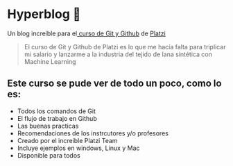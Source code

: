 # Hyperblog 💚
Un blog increíble para el[ curso de Git y Github](https://platzi.com/cursos/git-github/ " curso de Git y Github") de [Platzi](https://platzi.com/ "Platzi")
> El curso de Git y Github de Platzi es lo que me hacía falta para triplicar mi salario y lanzarme a la industria del tejido de lana sintética con Machine Learning

## Este curso se pude ver de todo un poco, como lo es:
* Todos los comandos de Git
* El flujo de trabajo en Github
* Las buenas practicas
* Recomendaciones de los instrcutores y/o profesores
* Creado por el increible Platzi Team
* Incluye ejemplos en windows, Linux y Mac
* Disponible para todos